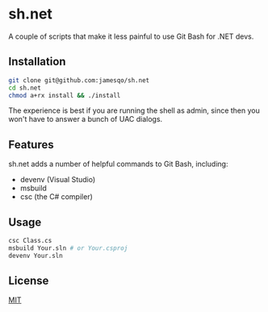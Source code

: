 # sh.net

A couple of scripts that make it less painful to use Git Bash for .NET devs.

## Installation

```bash
git clone git@github.com:jamesqo/sh.net
cd sh.net
chmod a+rx install && ./install
```

The experience is best if you are running the shell as admin, since then you won't have to answer a bunch of UAC dialogs.

## Features

sh.net adds a number of helpful commands to Git Bash, including:

- devenv (Visual Studio)
- msbuild
- csc (the C# compiler)

## Usage

```bash
csc Class.cs
msbuild Your.sln # or Your.csproj
devenv Your.sln
```

## License

[MIT](LICENSE)
